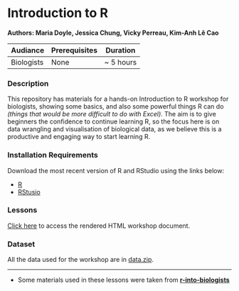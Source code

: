 # Introduction to R
**Authors: Maria Doyle, Jessica Chung, Vicky Perreau, Kim-Anh L&#234; Cao**

| Audiance      | Prerequisites | Duration    |
| ------------- | ------------- | ----------- |
| Biologists    | None          |~ 5 hours    |


### Description

This repository has materials for a hands-on Introduction to R workshop for biologists, showing some basics, and also some powerful things R can do *(things that would be more difficult to do with Excel)*. The aim is to give beginners the confidence to continue learning R, so the focus here is on data wrangling and visualisation of biological data, as we believe this is a productive and engaging way to start learning R. 

### Installation Requirements

Download the most recent version of R and RStudio using the links below:
- [R](https://cran.r-project.org/)
- [RStusio](https://posit.co/download/rstudio-desktop/#download)

### Lessons

[Click here](https://melbintgen.github.io/intro-to-r/intro_r_biologists.html) to access the rendered HTML workshop document.

### Dataset
All the data used for the workshop are in [data.zip](https://melbintgen.github.io/intro-to-r/data.zip).

-----

- Some materials used in these lessons were taken from **[r-into-biologists](https://github.com/melbournebioinformatics/r-intro-biologists)**
